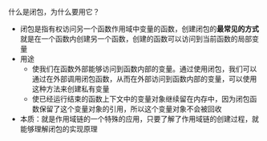 什么是闭包，为什么要用它？
- 闭包是指有权访问另一个函数作用域中变量的函数，创建闭包的**最常见的方式**就是在一个函数内创建另一个函数，创建的函数可以访问到当前函数的局部变量
- 用途
    - 使我们在函数外部能够访问到函数内部的变量。通过使用闭包，我们可以通过在外部调用闭包函数，从而在外部访问到函数内部的变量，可以使用这种方法来创建私有变量
    - 使已经运行结束的函数上下文中的变量对象继续留在内存中，因为闭包函数保留了这个变量对象的引用，所以这个变量对象不会被回收
- 本质：就是作用域链的一个特殊的应用，只要了解了作用域链的创建过程，就能够理解闭包的实现原理

